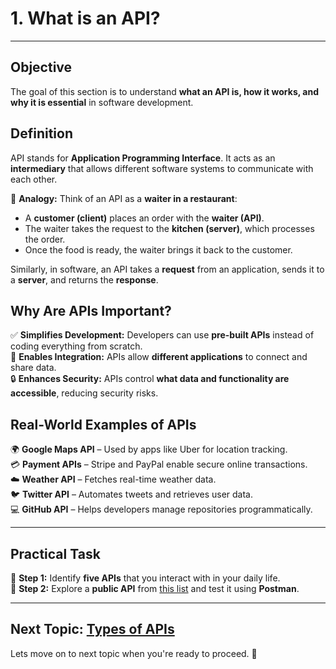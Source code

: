 

# **1. What is an API?**  
---
## **Objective**  
The goal of this section is to understand **what an API is, how it works, and why it is essential** in software development.  

## **Definition**  
API stands for **Application Programming Interface**. It acts as an **intermediary** that allows different software systems to communicate with each other.  

📌 **Analogy:** Think of an API as a **waiter in a restaurant**:  
- A **customer (client)** places an order with the **waiter (API)**.  
- The waiter takes the request to the **kitchen (server)**, which processes the order.  
- Once the food is ready, the waiter brings it back to the customer.  

Similarly, in software, an API takes a **request** from an application, sends it to a **server**, and returns the **response**.  

## **Why Are APIs Important?**  
✅ **Simplifies Development:** Developers can use **pre-built APIs** instead of coding everything from scratch.  
🔗 **Enables Integration:** APIs allow **different applications** to connect and share data.  
🔒 **Enhances Security:** APIs control **what data and functionality are accessible**, reducing security risks.  

## **Real-World Examples of APIs**  
🌍 **Google Maps API** – Used by apps like Uber for location tracking.  
💳 **Payment APIs** – Stripe and PayPal enable secure online transactions.  
☁️ **Weather API** – Fetches real-time weather data.  
🐦 **Twitter API** – Automates tweets and retrieves user data.  
💻 **GitHub API** – Helps developers manage repositories programmatically.  

---

## **Practical Task**  
📌 **Step 1:** Identify **five APIs** that you interact with in your daily life.  
📌 **Step 2:** Explore a **public API** from [this list](https://publicapis.io/) and test it using **Postman**.  

---

## **Next Topic: [Types of APIs](#)**  
Lets move on to next topic when you're ready to proceed. 🚀  
